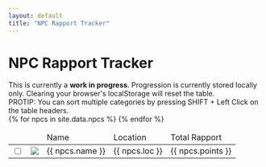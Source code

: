 ```yaml
---
layout: default
title: "NPC Rapport Tracker"
---
```


<h1>NPC Rapport Tracker</h1>

<div class="progressbar-container">
  <div class="progressbar-bar"></div>
  <div class="progressbar-label"></div>
</div>
<div class = "ready"></div>

<div class="alert alert-danger" role="alert">
  This is currently a <strong>work in progress</strong>. Progression is currently stored locally only. Clearing your browser's localStorage will reset the table.
</div>

<div class="alert alert-info" role="alert">
  PROTIP: You can sort multiple categories by pressing SHIFT + Left Click on the table headers.
</div>

<table id="sortTable">
  <thead>
    <tr>
      <td></td>
      <td></td>
      <td>Name</td>
      <td>Location</td>
      <td>Total Rapport</td>
    </tr>
  </thead>
  <tbody>
    {% for npcs in site.data.npcs %}
      <tr>
        <td>
          <input type="checkbox" id="{{ npcs.id }}" class="box">
        </td>
        <td>
          <img class="npc-icon" src="{{ npcs.name }}" />
        </td>
        <td> 
          {{ npcs.name }}
        </td>        
        <td>
          {{ npcs.loc }}
        </td>
        <td>
          {{ npcs.points }}
        </td>
      </tr>
    {% endfor %}
  </tbody>
</table>
